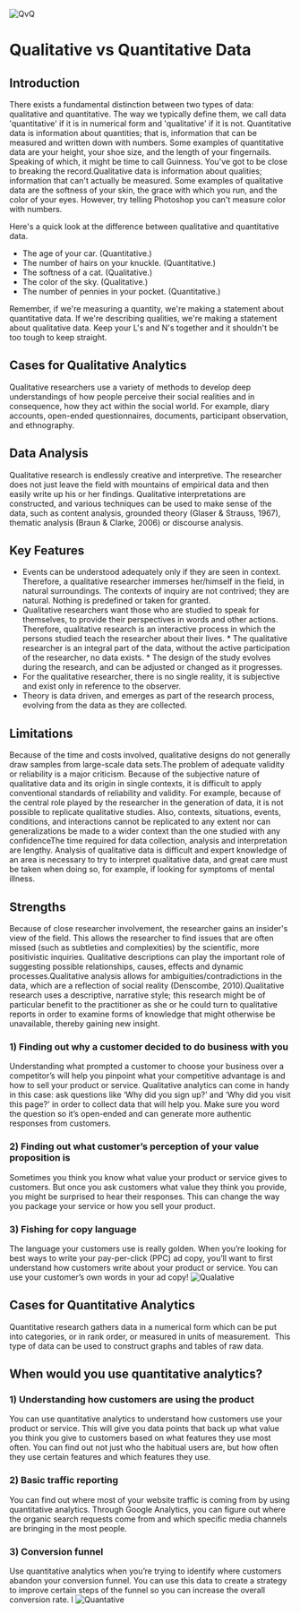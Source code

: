 ![QvQ](https://sites.google.com/a/staff.lisd.net/mr-nic-s---8th-grade-pre-ap-science/_/rsrc/1378704557909/unit-1---forces-motion/qualitative-data-vs-quantitative-data/qual_quant.jpg)
# Qualitative vs Quantitative Data
## Introduction
There exists a fundamental distinction between two types of data: qualitative and quantitative. The way we typically define them, we call data 'quantitative' if it is in numerical form and 'qualitative' if it is not. 
Quantitative data is information about quantities; that is, information that can be measured and written down with numbers. Some examples of quantitative data are your height, your shoe size, and the length of your fingernails. Speaking of which, it might be time to call Guinness. You've got to be close to breaking the record.Qualitative data is information about qualities; information that can't actually be measured. Some examples of qualitative data are the softness of your skin, the grace with which you run, and the color of your eyes. However, try telling Photoshop you can't measure color with numbers.

Here's a quick look at the difference between qualitative and quantitative data. 
* The age of your car. (Quantitative.)  
* The number of hairs on your knuckle. (Quantitative.)  
* The softness of a cat. (Qualitative.)  
* The color of the sky. (Qualitative.)  
* The number of pennies in your pocket. (Quantitative.)

Remember, if we're measuring a quantity, we're making a statement about quantitative data. If we're describing qualities, we're making a statement about qualitative data. Keep your L's and N's together and it shouldn't be too tough to keep straight.
## Cases for Qualitative Analytics
Qualitative researchers use a variety of methods to develop deep understandings of how people perceive their social realities and in consequence, how they act within the social world. For example, diary accounts, open-ended questionnaires, documents, participant observation, and ethnography. 
## Data Analysis
Qualitative research is endlessly creative and interpretive. The researcher does not just leave the field with mountains of empirical data and then easily write up his	or her findings. Qualitative interpretations are constructed, and various techniques can be used to make sense of the data, such as	 content analysis, grounded theory (Glaser & Strauss, 1967), thematic analysis (Braun & Clarke, 2006) or discourse analysis.
## Key Features
* Events can be understood adequately only if they are seen in context. Therefore, a qualitative researcher immerses her/himself in the field, in natural surroundings. The contexts of inquiry are not contrived; they are natural. Nothing is predefined or taken for granted.        
* Qualitative researchers want those who are studied to speak for themselves, to provide their perspectives in words and other actions. Therefore, qualitative research is an interactive process in which the persons studied teach the researcher about their lives.     	    * The qualitative researcher is an integral part of the data, without the active participation of the researcher, no data exists.    	  * The design of the study evolves during the research, and can be adjusted or changed as it progresses.   
* For the qualitative researcher, there is no single reality, it is subjective and exist only in reference to the observer.   
* Theory is data driven, and emerges as part of the research process, evolving from the data as they are collected. 

## Limitations
Because of the time and costs involved, qualitative designs do not generally draw samples from large-scale data sets.The problem of adequate validity or reliability is a major criticism. Because of the subjective nature of qualitative data and its origin in single contexts, it is difficult to apply conventional standards of reliability and validity. For example, because of the central role played by the researcher in the generation of data, it is not possible to replicate qualitative studies. Also, contexts, situations, events, conditions, and interactions cannot be replicated to any extent nor can generalizations be made to a wider context than the one studied with any confidenceThe time required for data collection, analysis and interpretation are lengthy. Analysis of qualitative data is difficult and expert knowledge of an area is necessary to try to interpret qualitative data, and great care must be taken when doing so, for example, if looking for symptoms of mental illness.
## Strengths
Because of close researcher involvement, the researcher gains an insider's view of the field. This allows the researcher to find issues that are often missed (such as subtleties and complexities) by the scientific, more positivistic inquiries.                       Qualitative descriptions can play the important role of suggesting possible relationships, causes, effects and dynamic processes.Qualitative analysis allows for ambiguities/contradictions in the data, which are a reflection of social reality (Denscombe, 2010).Qualitative research uses a descriptive, narrative style; this research might be of particular benefit to the practitioner as she or he could turn to qualitative reports in order to examine forms of knowledge that might otherwise be unavailable, thereby gaining new insight.  

### 1) Finding out why a customer decided to do business with you
Understanding what prompted a customer to choose your business over a competitor’s will help you pinpoint what your competitive advantage is and how to sell your product or service. Qualitative analytics can come in handy in this case: ask questions like ‘Why did you sign up?’ and ‘Why did you visit this page?' in order to collect data that will help you. Make sure you word the question so it’s open-ended and can generate more authentic responses from customers.
### 2) Finding out what customer’s perception of your value proposition is
Sometimes you think you know what value your product or service gives to customers. But once you ask customers what value they think you provide, you might be surprised to hear their responses. This can change the way you package your service or how you sell your product.
### 3) Fishing for copy language
The language your customers use is really golden. When you’re looking for best ways to write your pay-per-click (PPC) ad copy, you’ll want to first understand how customers write about your product or service. You can use your customer’s own words in your ad copy! 
![Qualative](http://slideplayer.com/8188131/25/images/4/Qualitative+Data+Collection.jpg)
## Cases for Quantitative Analytics
Quantitative research gathers data in a numerical form which can be put into categories, or in rank order, or measured in units of measurement.  This type of data can be used to construct graphs and tables of raw data.
## When would you use quantitative analytics?
### 1) Understanding how customers are using the product
You can use quantitative analytics to understand how customers use your product or service. This will give you data points that back up what value you think you give to customers based on what features they use most often.  You can find out not just who the habitual users are, but how often they use certain features and which features they use. 
### 2) Basic traffic reporting
You can find out where most of your website traffic is coming from by using quantitative analytics. Through Google Analytics, you can figure out where the organic search requests come from and which specific media channels are bringing in the most people.
### 3) Conversion funnel
Use quantitative analytics when you’re trying to identify where customers abandon your conversion funnel. You can use this data to create a strategy to improve certain steps of the funnel so you can increase the overall conversion rate. l
![Quantative](https://image.slidesharecdn.com/quantitative-data-a-basic-introduction-1198133206856240-3/95/quantitative-data-a-basic-introduction-7-728.jpg?cb=1198104407)
